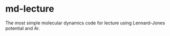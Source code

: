 # md-lecture
The most simple molecular dynamics code for lecture using Lennard-Jones potential and Ar.
